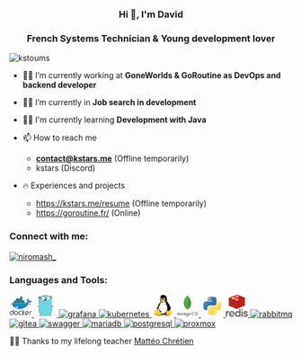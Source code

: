 <h3 align="center">Hi 👋, I'm David</h3>
<h3 align="center">French Systems Technician & Young development lover</h3>

<p align="left"> <img src="https://komarev.com/ghpvc/?username=kstoums&label=Profile%20views&color=0e75b6&style=flat" alt="kstoums" /> </p>

- 🧑‍🔧 I’m currently working at
**GoneWorlds & GoRoutine as DevOps and backend developer**

- 🧑‍🎓 I’m currently in
**Job search in development**

- 🧑‍🎓 I'm currently learning
**Development with Java**

- 📫 How to reach me 
  - **contact@kstars.me** (Offline temporarily)
  - kstars (Discord)

- 🔥 Experiences and projects 
  - https://kstars.me/resume (Offline temporarily)
  - https://goroutine.fr/ (Online)

<h3 align="left">Connect with me:</h3>
<p align="left">
<a href="https://twitter.com/Kstarss_" target="blank"><img align="center" src="https://raw.githubusercontent.com/rahuldkjain/github-profile-readme-generator/master/src/images/icons/Social/twitter.svg" alt="niromash_" height="30" width="40" /></a>

<h3 align="left">Languages and Tools:</h3>
<p align="left"> 
<a href="https://www.docker.com/" target="_blank" rel="noreferrer"> <img src="https://raw.githubusercontent.com/devicons/devicon/master/icons/docker/docker-original-wordmark.svg" alt="docker" width="40" height="40"/> </a> 
<a href="https://golang.org" target="_blank" rel="noreferrer"> <img src="https://raw.githubusercontent.com/devicons/devicon/master/icons/go/go-original.svg" alt="go" width="40" height="40"/> </a> 
<a href="https://grafana.com" target="_blank" rel="noreferrer"> <img src="https://www.vectorlogo.zone/logos/grafana/grafana-icon.svg" alt="grafana" width="40" height="40"/> </a> 
<a href="https://kubernetes.io" target="_blank" rel="noreferrer"> <img src="https://www.vectorlogo.zone/logos/kubernetes/kubernetes-icon.svg" alt="kubernetes" width="40" height="40"/> </a> <a href="https://www.linux.org/" target="_blank" rel="noreferrer"> <img src="https://raw.githubusercontent.com/devicons/devicon/master/icons/linux/linux-original.svg" alt="linux" width="40" height="40"/> </a> 
<a href="https://www.mongodb.com/" target="_blank" rel="noreferrer"> <img src="https://raw.githubusercontent.com/devicons/devicon/master/icons/mongodb/mongodb-original-wordmark.svg" alt="mongodb" width="40" height="40"/> </a> 
<a href="https://www.python.org" target="_blank" rel="noreferrer"> <img src="https://raw.githubusercontent.com/devicons/devicon/master/icons/python/python-original.svg" alt="python" width="40" height="40"/> </a> 
<a href="https://redis.io" target="_blank" rel="noreferrer"> <img src="https://raw.githubusercontent.com/devicons/devicon/master/icons/redis/redis-original-wordmark.svg" alt="redis" width="40" height="40"/> </a>
<a href="https://www.rabbitmq.com" target="_blank" rel="noreferrer"> <img src="https://zupimages.net/up/23/39/qpbt.png" alt="rabbitmq" width="40" height="40"/> </a>
<a href="https://about.gitea.com" target="_blank" rel="noreferrer"> <img src="https://avatars.githubusercontent.com/u/12724356?s=48&v=4" alt="gitea" width="40" height="40"/> </a>
<a href="https://swagger.io" target="_blank" rel="noreferrer"> <img src="https://zupimages.net/up/23/39/t9vc.png" alt="swagger" width="40" height="40"/> </a>
<a href="https://mariadb.org" target="_blank" rel="noreferrer"> <img src="https://avatars.githubusercontent.com/u/4739304?s=200&v=4" alt="mariadb" width="40" height="40"/> </a>
<a href="https://www.postgresql.org" target="_blank" rel="noreferrer"> <img src="https://avatars.githubusercontent.com/u/177543?s=200&v=4" alt="postgresql" width="40" height="40"/> </a>
<a href="https://www.proxmox.com/en/" target="_blank" rel="noreferrer"> <img src="https://avatars.githubusercontent.com/u/2678585?s=200&v=4" alt="proxmox" width="40" height="40"/> </a></p>
<!-- 
<br><br> -->

👨‍🏫 Thanks to my lifelong teacher <a href=https://github.com/matteochretien>Mattéo Chrétien</a>

<!--
KStoums/KStoums is a ✨ special ✨ repository because its `README.md` (this file) appears on your GitHub profile.
You can click the Preview link to take a look at your changes.
-->
